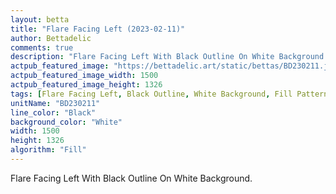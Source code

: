 ```yaml
---
layout: betta
title: "Flare Facing Left (2023-02-11)"
author: Bettadelic
comments: true
description: "Flare Facing Left With Black Outline On White Background."
actpub_featured_image: "https://bettadelic.art/static/bettas/BD230211.jpg"
actpub_featured_image_width: 1500
actpub_featured_image_height: 1326
tags: [Flare Facing Left, Black Outline, White Background, Fill Pattern, February 2023]
unitName: "BD230211"
line_color: "Black"
background_color: "White"
width: 1500
height: 1326
algorithm: "Fill"
---
```


Flare Facing Left With Black Outline On White Background.

